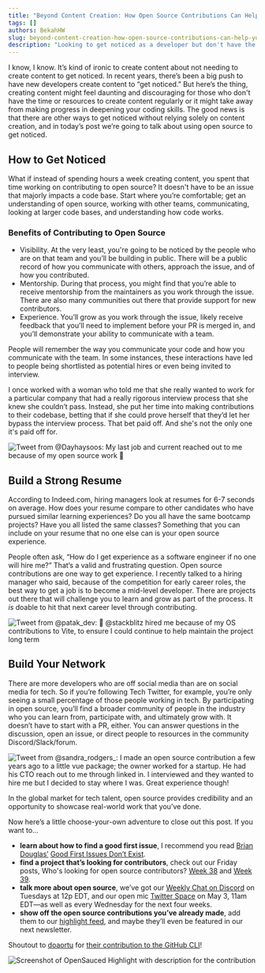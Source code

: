 ```yaml
---
title: "Beyond Content Creation: How Open Source Contributions Can Help You Get Noticed"
tags: []
authors: BekahHW
slug: beyond-content-creation-how-open-source-contributions-can-help-you-get-noticed
description: "Looking to get noticed as a developer but don't have the time or resources to create content regularly? This blog post explains how open source contributions can help you build credibility, get noticed, and even land your dream job. Learn practical tips for contributing to open source projects, building a strong resume, and growing your network in the tech industry."
---
```


I know, I know. It’s kind of ironic to create content about not needing to create content to get noticed. In recent years, there’s been a big push to have new developers create content to “get noticed.” But here’s the thing, creating content might feel daunting and discouraging for those who don't have the time or resources to create content regularly or it might take away from making progress in deepening your coding skills. The good news is that there are other ways to get noticed without relying solely on content creation, and in today’s post we’re going to talk about using open source to get noticed.

## How to Get Noticed
What if instead of spending hours a week creating content, you spent that time working on contributing to open source? It doesn't have to be an issue that majorly impacts a code base. Start where you’re comfortable; get an understanding of open source, working with other teams, communicating, looking at larger code bases, and understanding how code works. 

### Benefits of Contributing to Open Source
- Visibility. At the very least, you're going to be noticed by the people who are on that team and you’ll be building in public. There will be a public record of how you communicate with others, approach the issue, and of how you contributed. 
- Mentorship. During that process, you might find that you’re able to receive mentorship from the maintainers as you work through the issue. There are also many communities out there that provide support for new contributors. 
- Experience. You’ll grow as you work through the issue, likely receive feedback that you’ll need to implement before your PR is merged in, and you’ll demonstrate your ability to communicate with a team. 

People will remember the way you communicate your code and how you communicate with the team. In some instances, these interactions have led to people being shortlisted as potential hires or even being invited to interview. 

I once worked with a woman who told me that she really wanted to work for a particular company that had a really rigorous interview process that she knew she couldn’t pass. Instead, she put her time into making contributions to their codebase, betting that if she could prove herself that they’d let her bypass the interview process. That bet paid off. And she's not the only one it's paid off for.

![Tweet from @Dayhaysoos: My last job and current reached out to me because of my open source work 🫡 ](https://dev-to-uploads.s3.amazonaws.com/uploads/articles/ac94kk13g82ruxz94bqp.png)

## Build a Strong Resume
According to Indeed.com, hiring managers look at resumes for 6-7 seconds on average. How does your resume compare to other candidates who have pursued similar learning experiences? Do you all have the same bootcamp projects? Have you all listed the same classes? Something that you can include on your resume that no one else can is your open source experience.

People often ask, “How do I get experience as a software engineer if no one will hire me?” That’s a valid and frustrating question. Open source contributions are one way to get experience. I recently talked to a hiring manager who said, because of the competition for early career roles, the best way to get a job is to become a mid-level developer. There are projects out there that will challenge you to learn and grow as part of the process. It _is_ doable to hit that next career level through contributing. 

![Tweet from @patak_dev: 👋 @stackblitz hired me because of my OS contributions to Vite, to ensure I could continue to help maintain the project long term](https://dev-to-uploads.s3.amazonaws.com/uploads/articles/cgo7h994nfdiekljvf8f.png)

## Build Your Network
There are more developers who are off social media than are on social media for tech. So if you’re following Tech Twitter, for example, you’re only seeing a small percentage of those people working in tech. By participating in open source, you’ll find a broader community of people in the industry who you can learn from, participate with, and ultimately grow with. It doesn’t have to start with a PR, either. You can answer questions in the discussion, open an issue, or direct people to resources in the community Discord/Slack/forum. 

![Tweet from @sandra_rodgers_: I made an open source contribution a few years ago to a little vue package; the owner worked for a startup. He had his CTO reach out to me through linked in. I interviewed and they wanted to hire me but I decided to stay where I was. Great experience though!](https://dev-to-uploads.s3.amazonaws.com/uploads/articles/26t3ze2cwy30ykr6kvh3.png)

In the global market for tech talent, open source provides credibility and an opportunity to showcase real-world work that you’ve done.

Now here’s a little choose-your-own adventure to close out this post. If you want to…
- **learn about how to find a good first issue**, I recommend you read [Brian Douglas’](https://dev.to/bdougieyo)  [Good First Issues Don’t Exist](https://opensauced.pizza/blog/good-first-issues-dont-exist). 
- **find a project that’s looking for contributors**, check out our Friday posts, Who's looking for open source contributors? [Week 38](https://dev.to/opensauced/whos-looking-for-open-source-contributors-week-38-16e9) and  [Week 39](https://dev.to/opensauced/whos-looking-for-open-source-contributors-week-39-41jf). 
- **talk more about open source**, we’ve got our [Weekly Chat on Discord](https://discord.com/events/714698561081704529/1101536137765474374) on Tuesdays at 12p EDT, and our open mic [Twitter Space](https://twitter.com/i/spaces/1OdJrzpRenpJX?s=20) on May 3, 11am EDT—as well as every Wednesday for the next four weeks. 
- **show off the open source contributions you’ve already made**, add them to our [highlight feed](https://insights.opensauced.pizza/feed), and maybe they’ll even be featured in our next newsletter.

Shoutout to [doaortu](https://insights.opensauced.pizza/user/doaortu/highlights) for [their contribution to the GitHub CLI](https://insights.opensauced.pizza/feed/108)!

![Screenshot of OpenSauced Highlight with description for the contribution](https://dev-to-uploads.s3.amazonaws.com/uploads/articles/ywsqo8a6n9b8l2hjadnj.png)




